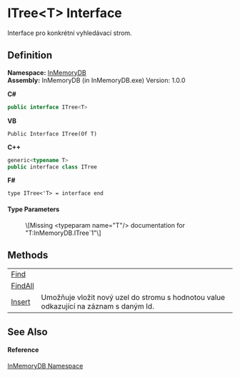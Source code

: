 # ITree&lt;T&gt; Interface


Interface pro konkrétní vyhledávací strom.



## Definition
**Namespace:** <a href="044e8d7f-0f94-a8b4-bd65-529f6359fdf7">InMemoryDB</a>  
**Assembly:** InMemoryDB (in InMemoryDB.exe) Version: 1.0.0

**C#**
``` C#
public interface ITree<T>

```
**VB**
``` VB
Public Interface ITree(Of T)
```
**C++**
``` C++
generic<typename T>
public interface class ITree
```
**F#**
``` F#
type ITree<'T> = interface end
```



#### Type Parameters
<dl><dt /><dd>\[Missing &lt;typeparam name="T"/&gt; documentation for "T:InMemoryDB.ITree`1"\]</dd></dl>

## Methods
<table>
<tr>
<td><a href="c6ddd611-6fd2-d0f5-d80e-a5f17ce416d2">Find</a></td>
<td> </td></tr>
<tr>
<td><a href="4e4593f6-6171-6296-1c6f-57e2b9cef94d">FindAll</a></td>
<td> </td></tr>
<tr>
<td><a href="85cb7a8f-be67-fe9b-1c43-7ff89d64ed04">Insert</a></td>
<td>Umožňuje vložit nový uzel do stromu s hodnotou value odkazující na záznam s daným Id.</td></tr>
</table>

## See Also


#### Reference
<a href="044e8d7f-0f94-a8b4-bd65-529f6359fdf7">InMemoryDB Namespace</a>  
